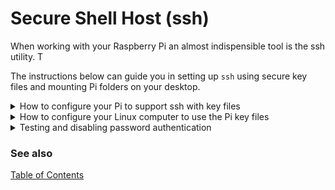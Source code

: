# Secure Shell Host (ssh)

When working with your Raspberry Pi an almost indispensible tool is the ssh utility. T

The instructions below can guide you in setting up `ssh` using secure key files and mounting Pi folders on your desktop.

<details>
  <summary>How to configure your Pi to support ssh with key files</summary>
  
On your Pi should enable ssh, sshfs, and generate a secure key on using these commands:

```bash
# enable and start the ssh server
sudo systemctl enable ssh
sudo systemctl start ssh
# install the tool for sshfs, the file system through ssh
sudo apt install sshfs
# generate ssh keys
mkdir /home/pi/.ssh
cd /home/pi/.ssh
ssh-keygen -t rsa
# make our new key the one and only and set permissions
mv id_rsa.pub authorized_keys
chmod 600 *
```
</details>
<details>
  <summary>How to configure your Linux computer to use the Pi key files</summary>
  
On your Linux machine temporarily connect to your Pi using ssh with password authentication and enabled sshfs for secure file transfers. Where you see `1.2.3.4` substitute it with  the ip address of your Pi:

```bash
# go to you home folder and install the tool for sshfs
sudo apt install sshfs
# create a mount point for your Raspberry Pi home folder
mkdir -p ~/media/raspberry
sshfs pi@1.2.3.4:/home/pi ~/media/raspberry
# setup ssh with the correct key on your Linux machine
mkdir ~/.ssh
cd ~/.ssh
cp ~/media/raspberry/.ssh/id_rsa id_rsa_pi
openssl rsa -in id_rsa_pi -outform pem  > pi.pem
# delete the temporary file and set permissions
rm id_rsa_pi
touch .ssh/config
chmod 600 * 
```

On your Linux machine use a text editor to add these lines to  `~/.ssh/config`:

```bash
Host pi
    HostName 1.2.3.4
    User pi
    IdentityFile ~/.ssh/pi.pem
```
</details>
<details>
  <summary>Testing and disabling password authentication</summary>

Now that we have ssh configured you should be able to connect to your Pi using a secure key:

```bash
ssh pi
```

Finally on your Pi edit `sshd_config` to remove password authentication:

```bash
sudo nano /etc/ssh/sshd_config.
# edit these values
PasswordAuthentication no
PubkeyAuthentication yes
# save and reboot your Pi
sudo reboot
```

If you reboot your Linux computer you can reconnect to the Pi file system using:

```bash
ssh pi:/home/pi ~/media/raspberry
```
</details>

### See also

[Table of Contents](TOC.md)